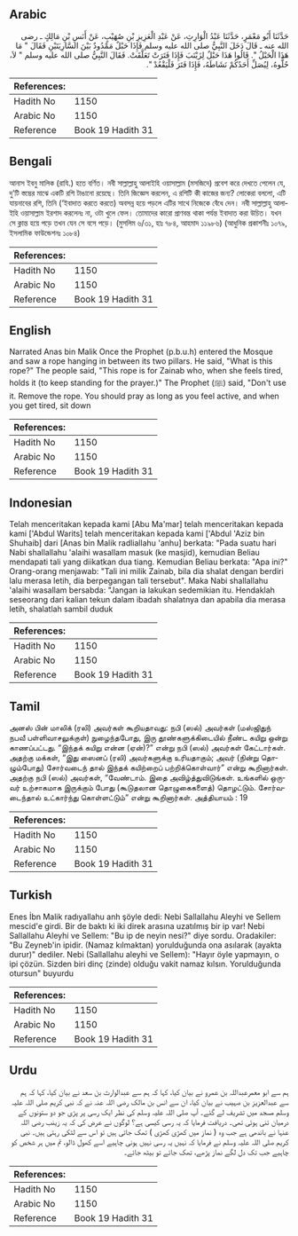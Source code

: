 ## Arabic


<div dir="rtl" lang="ar" style={{fontSize:'larger',backgroundColor:'#f8f9fa',padding:20}}>
حَدَّثَنَا أَبُو مَعْمَرٍ، حَدَّثَنَا عَبْدُ الْوَارِثِ، عَنْ عَبْدِ الْعَزِيزِ بْنِ صُهَيْبٍ، عَنْ أَنَسِ بْنِ مَالِكٍ ـ رضى الله عنه ـ قَالَ دَخَلَ النَّبِيُّ صلى الله عليه وسلم فَإِذَا حَبْلٌ مَمْدُودٌ بَيْنَ السَّارِيَتَيْنِ فَقَالَ ‏"‏ مَا هَذَا الْحَبْلُ ‏"‏‏.‏ قَالُوا هَذَا حَبْلٌ لِزَيْنَبَ فَإِذَا فَتَرَتْ تَعَلَّقَتْ‏.‏ فَقَالَ النَّبِيُّ صلى الله عليه وسلم ‏"‏ لاَ، حُلُّوهُ، لِيُصَلِّ أَحَدُكُمْ نَشَاطَهُ، فَإِذَا فَتَرَ فَلْيَقْعُدْ ‏"‏‏.‏
</div>
<div style={{backgroundColor:'#f8f9fa',padding:20, marginBottom: 10}}><table> <thead> <tr> <th>References:</th> <th></th> </tr> </thead> <tbody><tr><td>Hadith No</td><td>1150</td></tr><tr><td>Arabic No</td><td>1150</td></tr><tr><td>Reference</td><td>Book 19 Hadith 31</td></tr></tbody></table></div>

## Bengali


<div dir="ltr" lang="bn" style={{fontSize:'larger',backgroundColor:'#f8f9fa',padding:20}}>
আনাস ইবনু মালিক (রাযি.) হতে বর্ণিত। নবী সাল্লাল্লাহু আলাইহি ওয়াসাল্লাম (মসজিদে) প্রবেশ করে দেখতে পেলেন যে, দু’টি স্তম্ভের মাঝে একটি রশি টাঙানো রয়েছে। তিনি জিজ্ঞেস করলেন, এ রশিটি কী কাজের জন্য? লোকেরা বললো, এটি যায়নাবের রশি, তিনি (‘ইবাদাত করতে করতে) অবসন্ন হয়ে পড়লে এটির সাথে নিজেকে বেঁধে দেন। নবী সাল্লাল্লাহু আলাইহি ওয়াসাল্লাম ইরশাদ করলেনঃ না, ওটা খুলে ফেল। তোমাদের কারো প্রাণবন্ত থাকা পর্যন্ত ইবাদাত করা উচিত। যখন সে ক্লান্ত হয়ে পড়ে তখন যেন সে বসে পড়ে। (মুসলিম ৬/৩১, হাঃ ৭৮৪, আহমাদ ১১৯৮৬) (আধুনিক প্রকাশনীঃ ১০৭৯, ইসলামিক ফাউন্ডেশনঃ ১০৮৪)
</div>
<div style={{backgroundColor:'#f8f9fa',padding:20, marginBottom: 10}}><table> <thead> <tr> <th>References:</th> <th></th> </tr> </thead> <tbody><tr><td>Hadith No</td><td>1150</td></tr><tr><td>Arabic No</td><td>1150</td></tr><tr><td>Reference</td><td>Book 19 Hadith 31</td></tr></tbody></table></div>

## English


<div dir="ltr" lang="en" style={{fontSize:'larger',backgroundColor:'#f8f9fa',padding:20}}>
Narrated Anas bin Malik Once the Prophet (p.b.u.h) entered the Mosque and saw a rope hanging in between its two pillars. He said, "What is this rope?" The people said, "This rope is for Zainab who, when she feels tired, holds it (to keep standing for the prayer.)" The Prophet (ﷺ) said, "Don't use it. Remove the rope. You should pray as long as you feel active, and when you get tired, sit down
</div>
<div style={{backgroundColor:'#f8f9fa',padding:20, marginBottom: 10}}><table> <thead> <tr> <th>References:</th> <th></th> </tr> </thead> <tbody><tr><td>Hadith No</td><td>1150</td></tr><tr><td>Arabic No</td><td>1150</td></tr><tr><td>Reference</td><td>Book 19 Hadith 31</td></tr></tbody></table></div>

## Indonesian


<div dir="ltr" lang="id" style={{fontSize:'larger',backgroundColor:'#f8f9fa',padding:20}}>
Telah menceritakan kepada kami [Abu Ma'mar] telah menceritakan kepada kami ['Abdul Warits] telah menceritakan kepada kami ['Abdul 'Aziz bin Shuhaib] dari [Anas bin Malik radliallahu 'anhu] berkata: "Pada suatu hari Nabi shallallahu 'alaihi wasallam masuk (ke masjid), kemudian Beliau mendapati tali yang diikatkan dua tiang. Kemudian Beliau berkata: "Apa ini?" Orang-orang menjawab: "Tali ini milik Zainab, bila dia shalat dengan berdiri lalu merasa letih, dia berpegangan tali tersebut". Maka Nabi shallallahu 'alaihi wasallam bersabda: "Jangan ia lakukan sedemikian itu. Hendaklah seseorang dari kalian tekun dalam ibadah shalatnya dan apabila dia merasa letih, shalatlah sambil duduk
</div>
<div style={{backgroundColor:'#f8f9fa',padding:20, marginBottom: 10}}><table> <thead> <tr> <th>References:</th> <th></th> </tr> </thead> <tbody><tr><td>Hadith No</td><td>1150</td></tr><tr><td>Arabic No</td><td>1150</td></tr><tr><td>Reference</td><td>Book 19 Hadith 31</td></tr></tbody></table></div>

## Tamil


<div dir="ltr" lang="ta" style={{fontSize:'larger',backgroundColor:'#f8f9fa',padding:20}}>
அனஸ் பின் மாலிக் (ரலி) அவர்கள் கூறியதாவது: நபி (ஸல்) அவர்கள் (மஸ்ஜிதுந் நபவீ பள்ளிவாசலுக்குள்) நுழைந்தபோது, இரு தூண்களுக்கிடையில் நீண்ட கயிறு ஒன்று காணப்பட்டது. “இந்தக் கயிறு என்ன (ஏன்)?” என்று நபி (ஸல்) அவர்கள் கேட்டார்கள். அதற்கு மக்கள், “இது ஸைனப் (ரலி) அவர்களுக்கு உரியதாகும்; அவர் (நின்று தொழும்போது) சோர்வடைந் தால் இந்தக் கயிற்றைப் பற்றிக்கொள்வார்” என்று கூறினார்கள். அதற்கு நபி (ஸல்) அவர்கள், “வேண்டாம். இதை அவிழ்த்துவிடுங்கள். உங்களில் ஒருவர் உற்சாகமாக இருக்கும் போது (கூடுதலான தொழுகைகளைத்) தொழட்டும். சோர்வடைந்தால் உட்கார்ந்து கொள்ளட்டும்” என்று கூறினார்கள். அத்தியாயம் : 19
</div>
<div style={{backgroundColor:'#f8f9fa',padding:20, marginBottom: 10}}><table> <thead> <tr> <th>References:</th> <th></th> </tr> </thead> <tbody><tr><td>Hadith No</td><td>1150</td></tr><tr><td>Arabic No</td><td>1150</td></tr><tr><td>Reference</td><td>Book 19 Hadith 31</td></tr></tbody></table></div>

## Turkish


<div dir="ltr" lang="tr" style={{fontSize:'larger',backgroundColor:'#f8f9fa',padding:20}}>
Enes İbn Malik radıyallahu anh şöyle dedi: Nebi Sallallahu Aleyhi ve Sellem mescid'e girdi. Bir de baktı ki iki direk arasına uzatılmış bir ip var! Nebi Sallallahu Aleyhi ve Sellem: "Bu ip de neyin nesi?" diye sordu. Oradakiler: "Bu Zeyneb'in ipidir. (Namaz kılmaktan) yorulduğunda ona asılarak (ayakta durur)" dediler. Nebi (Sallallahu aleyhi ve Sellem): "Hayır öyle yapmayın, o ipi çözün. Sizden biri dinç (zinde) olduğu vakit namaz kılsın. Yorulduğunda otursun" buyurdu
</div>
<div style={{backgroundColor:'#f8f9fa',padding:20, marginBottom: 10}}><table> <thead> <tr> <th>References:</th> <th></th> </tr> </thead> <tbody><tr><td>Hadith No</td><td>1150</td></tr><tr><td>Arabic No</td><td>1150</td></tr><tr><td>Reference</td><td>Book 19 Hadith 31</td></tr></tbody></table></div>

## Urdu


<div dir="rtl" lang="ur" style={{fontSize:'larger',backgroundColor:'#f8f9fa',padding:20}}>
ہم سے ابو معمرعبداللہ بن عمرو نے بیان کیا، کہا کہ ہم سے عبدالوارث بن سعد نے بیان کیا، کہا کہ ہم سے عبدالعزیز بن صہیب نے بیان کیا، ان سے انس بن مالک رضی اللہ عنہ نے کہ نبی کریم صلی اللہ علیہ وسلم مسجد میں تشریف لے گئے۔ آپ صلی اللہ علیہ وسلم کی نظر ایک رسی پر پڑی جو دو ستونوں کے درمیان تنی ہوئی تھی۔ دریافت فرمایا کہ یہ رسی کیسی ہے؟ لوگوں نے عرض کی کہ یہ زینب رضی اللہ عنہا نے باندھی ہے جب وہ ( نماز میں کھڑی کھڑی ) تھک جاتی ہیں تو اس سے لٹکی رہتی ہیں۔ نبی کریم صلی اللہ علیہ وسلم نے فرمایا کہ نہیں یہ رسی نہیں ہونی چاہیے اسے کھول ڈالو، تم میں ہر شخص کو چاہیے جب تک دل لگے نماز پڑھے، تھک جائے تو بیٹھ جائے۔
</div>
<div style={{backgroundColor:'#f8f9fa',padding:20, marginBottom: 10}}><table> <thead> <tr> <th>References:</th> <th></th> </tr> </thead> <tbody><tr><td>Hadith No</td><td>1150</td></tr><tr><td>Arabic No</td><td>1150</td></tr><tr><td>Reference</td><td>Book 19 Hadith 31</td></tr></tbody></table></div>